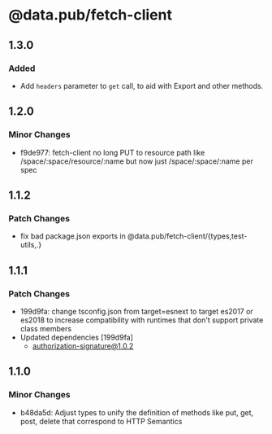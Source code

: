 # @data.pub/fetch-client

## 1.3.0

### Added
- Add `headers` parameter to `get` call, to aid with Export and other methods.

## 1.2.0

### Minor Changes

- f9de977: fetch-client no long PUT to resource path like /space/:space/resource/:name but now just /space/:space/:name per spec

## 1.1.2

### Patch Changes

- fix bad package.json exports in @data.pub/fetch-client/{types,test-utils,.}

## 1.1.1

### Patch Changes

- 199d9fa: change tsconfig.json from target=esnext to target es2017 or es2018 to increase compatibility with runtimes that don't support private class members
- Updated dependencies [199d9fa]
  - authorization-signature@1.0.2

## 1.1.0

### Minor Changes

- b48da5d: Adjust types to unify the definition of methods like put, get, post, delete that correspond to HTTP Semantics
